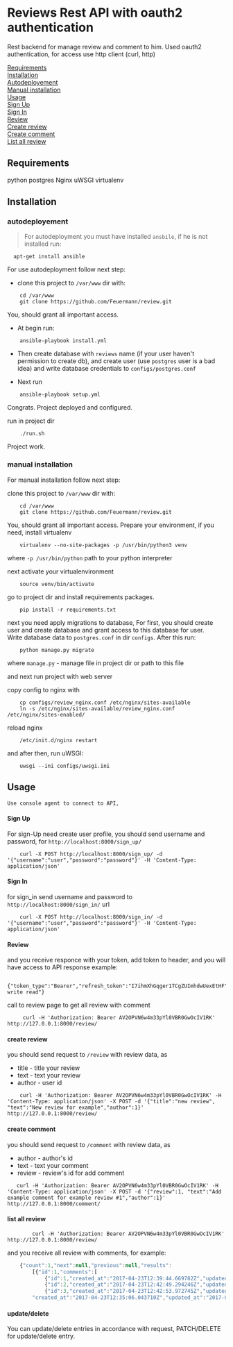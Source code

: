 # Reviews Rest API with oauth2 authentication

Rest backend for manage review and comment to him.
Used oauth2 authentication, for access use http client (curl, http)

[Requirements](#requirements)   <br>
[Installation](#installation)   <br>
[Autodeployement](#autodeployement)<br>
[Manual installation](#manual-installation) <br> 
[Usage](#usage) <br>
[Sign Up](#sign-up)<br>
[Sign In](#sign-in)<br>
[Review](#review)<br>
[Create review](#create-review)<br>
[Create comment](#create-comment)<br>
[List all review](#list-all-review)<br>


## Requirements

python 
postgres 
Nginx
uWSGI
virtualenv

## Installation

### autodeployement
>For autodeployment you must have installed `ansbile`, if he is not installed run:
```shell
  apt-get install ansible
```


For use autodeployment follow next step:

* clone this project to `/var/www` dir with:
```shell
    cd /var/www
    git clone https://github.com/Feuermann/review.git
```
You, should grant all important access. 

* At begin run:
```shell
    ansible-playbook install.yml
```
* Then create database with `reviews` name (if your user haven't permission to create db), and create user (use `postgres` user is a bad idea)
and write database credentials to `configs/postgres.conf`

* Next run
```shell
    ansible-playbook setup.yml
```

Congrats. Project deployed and configured.

run in project dir
~~~shell
    ./run.sh
~~~

Project work.

### manual installation

For manual installation follow next step:

clone this project to `/var/www` dir with:
```shell
    cd /var/www
    git clone https://github.com/Feuermann/review.git
```
You, should grant all important access. 
Prepare your environment, if you need, install virtualenv

```shell
    virtualenv --no-site-packages -p /usr/bin/python3 venv
```

where `-p /usr/bin/python`  path to your python interpreter

next activate your virtualenvironment

```shell
    source venv/bin/activate 
```

go to project dir and install requirements packages.

```shell
    pip install -r requirements.txt
```

next you need apply migrations to database,
For first, you should create user and create database and grant access
 to this database for user. <br>
 Write database data to `postgres.conf` in dir `configs`.
 After this run:

```shell
    python manage.py migrate
```
where `manage.py` - manage file in project dir or path to this file

and next run project with web server
 
copy config to nginx with
 
```shell
    cp configs/review_nginx.conf /etc/nginx/sites-available
    ln -s /etc/nginx/sites-available/review_nginx.conf /etc/nginx/sites-enabled/
``` 

reload nginx

```shell
    /etc/init.d/nginx restart
```

and after then, run uWSGI:

```shell
    uwsgi --ini configs/uwsgi.ini
```
## Usage
    
    Use console agent to connect to API,

#### Sign Up
    
For sign-Up need create user profile, you should send username 
and password, for `http://localhost:8000/sign_up/`

```shell
    curl -X POST http://localhost:8000/sign_up/ -d '{"username":"user","password":"password"}' -H 'Content-Type: application/json'
```

#### Sign In

for sign_in send username and password to `http://localhost:8000/sign_in/` url

```shell
    curl -X POST http://localhost:8000/sign_in/ -d '{"username":"user","password":"password"}' -H 'Content-Type: application/json'
```

#### Review

and you receive responce with your token, add token to header, and you will have access to API
response example:
```shell
    {"token_type":"Bearer","refresh_token":"I7ihmXhGqger1TCgZUImhdwUexEtHF","expires_in":36000,"access_token":"AV2OPVN6w4m33pYl0VBR0GwOcIV1RK","scope":"groups write read"}
```

call to review page to get all review with comment

```
     curl -H 'Authorization: Bearer AV2OPVN6w4m33pYl0VBR0GwOcIV1RK' http://127.0.0.1:8000/review/
```

#### create review
you should send request to `/review` with review data, as 
 * title - title your review
 * text - text your review
 * author - user id
 
```
    curl -H 'Authorization: Bearer AV2OPVN6w4m33pYl0VBR0GwOcIV1RK' -H 'Content-Type: application/json' -X POST -d '{"title":"new review", "text":"New review for example","author":1}'  http://127.0.0.1:8000/review/

```

#### create comment
you should send request to `/comment` with review data, as 
 * author - author's id
 * text - text your comment
 * review - review's id for add comment
 
 ```
    curl -H 'Authorization: Bearer AV2OPVN6w4m33pYl0VBR0GwOcIV1RK' -H 'Content-Type: application/json' -X POST -d '{"review":1, "text":"Add example comment for example review #1","author":1}'  http://127.0.0.1:8000/comment/
 ```
 
 #### list all review
 
 ```
         curl -H 'Authorization: Bearer AV2OPVN6w4m33pYl0VBR0GwOcIV1RK' http://127.0.0.1:8000/review/
 ```
 
 and you receive all review with comments, for example:
  
```javascript
    {"count":1,"next":null,"previous":null,"results":
        [{"id":1,"comments":[
            {"id":1,"created_at":"2017-04-23T12:39:44.669782Z","updated_at":"2017-04-23T12:39:44.669839Z","text":"Add example comment for example review #1","author":1,"review":1},
            {"id":2,"created_at":"2017-04-23T12:42:49.294246Z","updated_at":"2017-04-23T12:42:49.294296Z","text":"Add example comment for example review #2","author":1,"review":1},
            {"id":3,"created_at":"2017-04-23T12:42:53.972745Z","updated_at":"2017-04-23T12:42:53.972794Z","text":"Add example comment for example review #3","author":1,"review":1}],
        "created_at":"2017-04-23T12:35:06.043710Z","updated_at":"2017-04-23T12:35:06.043759Z","title":"new review","text":"New review for example","author":1}]}
```

#### update/delete

You can update/delete entries in accordance with request,
PATCH/DELETE for update/delete entry.

